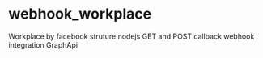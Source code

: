 # webhook_workplace
Workplace by facebook struture nodejs GET and POST callback webhook integration GraphApi
